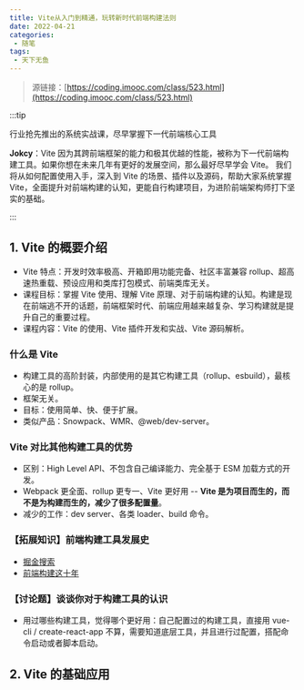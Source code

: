 ```yaml
---
title: Vite从入门到精通，玩转新时代前端构建法则
date: 2022-04-21
categories:
 - 随笔
tags:
 - 天下无鱼
---
```


<!-- more -->



> 源链接：[https://coding.imooc.com/class/523.html](https://coding.imooc.com/class/523.html)

:::tip

行业抢先推出的系统实战课，尽早掌握下一代前端核心工具<br/>

**Jokcy**：Vite 因为其跨前端框架的能力和极其优越的性能，被称为下一代前端构建工具。如果你想在未来几年有更好的发展空间，那么最好尽早学会 Vite。 我们将从如何配置使用入手，深入到 Vite 的场景、插件以及源码，帮助大家系统掌握 Vite，全面提升对前端构建的认知，更能自行构建项目，为进阶前端架构师打下坚实的基础。

:::



## 1. Vite 的概要介绍

- Vite 特点：开发时效率极高、开箱即用功能完备、社区丰富兼容 rollup、超高速热重载、预设应用和类库打包模式、前端类库无关。
- 课程目标：掌握 Vite 使用、理解 Vite 原理、对于前端构建的认知。构建是现在前端逃不开的话题，前端框架时代、前端应用越来越复杂、学习构建就是提升自己的重要过程。
- 课程内容：Vite 的使用、Vite 插件开发和实战、Vite 源码解析。



### 什么是 Vite

- 构建工具的高阶封装，内部使用的是其它构建工具（rollup、esbuild），最核心的是 rollup。
- 框架无关。
- 目标：使用简单、快、便于扩展。
- 类似产品：Snowpack、WMR、@web/dev-server。



### Vite 对比其他构建工具的优势

- 区别：High Level API、不包含自己编译能力、完全基于 ESM 加载方式的开发。
- Webpack 更全面、rollup 更专一、Vite 更好用 -- **Vite 是为项目而生的，而不是为构建而生的，减少了很多配置量**。
- 减少的工作：dev server、各类 loader、build 命令。



### 【拓展知识】前端构建工具发展史

- [掘金搜索](https://juejin.cn/search?query=%E5%89%8D%E7%AB%AF%E6%9E%84%E5%BB%BA%E5%B7%A5%E5%85%B7)
- [前端构建这十年](https://baijiahao.baidu.com/s?id=1711602874992002736&wfr=spider&for=pc)



### 【讨论题】谈谈你对于构建工具的认识

- 用过哪些构建工具，觉得哪个更好用：自己配置过的构建工具，直接用 vue-cli / create-react-app 不算，需要知道底层工具，并且进行过配置，搭配命令启动或者脚本启动。



## 2. Vite 的基础应用

